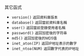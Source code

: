 其它函式
- `version()` <small>返回資料庫版本</small>
- `database()` <small>返回當前資料庫名稱</small>
- `user()` <small>返回當前登錄使用者名稱</small>
- `password()` <small>返回加密後的字符串</small>
- `md5()` <small>返回加密後的MD5值</small>
- `inet_aton(IP)` <small>返回IP地址表示的數字</small>
- `inet_ntoa(NUM)` <small>返回數字代表的IP地址</small>